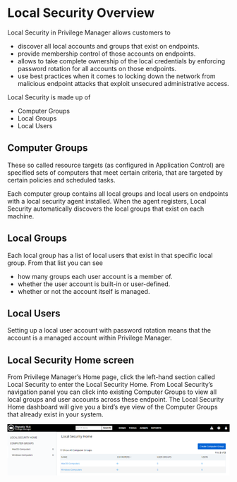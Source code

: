 [title]: # (Local Security)
[tags]: # (Local Security,overview)
[priority]: # (300)
# Local Security Overview

Local Security in Privilege Manager allows customers to

* discover all local accounts and groups that exist on endpoints.
* provide membership control of those accounts on endpoints.
* allows to take complete ownership of the local credentials by enforcing password rotation for all accounts on those endpoints.
* use best practices when it comes to locking down the network from malicious endpoint attacks that exploit unsecured administrative access.

Local Security is made up of

* Computer Groups
* Local Groups
* Local Users

## Computer Groups

These so called resource targets (as configured in Application Control) are specified sets of computers that meet certain criteria, that are targeted by certain policies and scheduled tasks.

Each computer group contains all local groups and local users on endpoints with a local security agent installed. When the agent registers, Local Security automatically discovers the local groups that exist on each machine.

## Local Groups

Each local group has a list of local users that exist in that specific local group. From that list you can see

* how many groups each user account is a member of.
* whether the user account is built-in or user-defined.
* whether or not the account itself is managed.

## Local Users

Setting up a local user account with password rotation means that the account is a managed account within Privilege Manager.

## Local Security Home screen

From Privilege Manager’s Home page, click the left-hand section called Local Security to enter the Local Security Home.
From Local Security’s navigation panel you can click into existing Computer Groups to view all local groups and user accounts across these endpoint. The Local Security Home dashboard will give you a bird’s eye view of the Computer Groups that already exist in your system.

![Local Security](../local-security/images/local-sec-home-20190408.png)